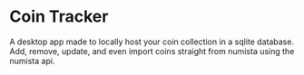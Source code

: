 # Coin Tracker

A desktop app made to locally host your coin collection in a sqlite database. Add, remove, update, and even import coins straight from numista using the numista api.
